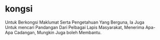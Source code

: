 # kongsi
Untuk Berkongsi Maklumat Serta Pengetahuan Yang Berguna, Ia Juga Untuk mencari Pandangan Dari Pelbagai Lapis Masyarakat, Menerima Apa-Apa Cadangan, Mungkin Juga boleh Membantu.
